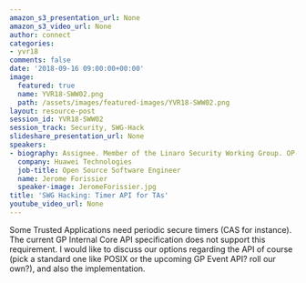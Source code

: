 ```yaml
---
amazon_s3_presentation_url: None
amazon_s3_video_url: None
author: connect
categories:
- yvr18
comments: false
date: '2018-09-16 09:00:00+00:00'
image:
  featured: true
  name: YVR18-SWW02.png
  path: /assets/images/featured-images/YVR18-SWW02.png
layout: resource-post
session_id: YVR18-SWW02
session_track: Security, SWG-Hack
slideshare_presentation_url: None
speakers:
- biography: Assignee. Member of the Linaro Security Working Group. OP-TEE maintainer.
  company: Huawei Technologies
  job-title: Open Source Software Engineer
  name: Jerome Forissier
  speaker-image: JeromeForissier.jpg
title: 'SWG Hacking: Timer API for TAs'
youtube_video_url: None
---
```


Some Trusted Applications need periodic secure timers (CAS for instance). The current GP Internal Core API specification does not support this requirement. I would like to discuss our options regarding the API of course (pick a standard one like POSIX or the upcoming GP Event API? roll our own?), and also the implementation.
